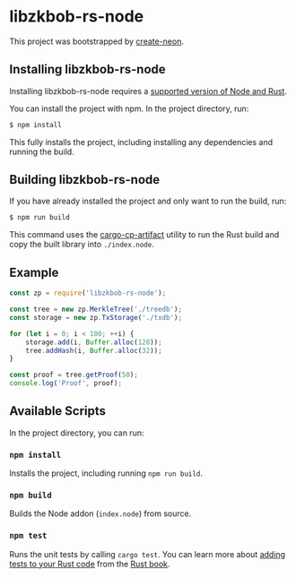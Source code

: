 # libzkbob-rs-node

This project was bootstrapped by [create-neon](https://www.npmjs.com/package/create-neon).

## Installing libzkbob-rs-node

Installing libzkbob-rs-node requires a [supported version of Node and Rust](https://github.com/neon-bindings/neon#platform-support).

You can install the project with npm. In the project directory, run:

```sh
$ npm install
```

This fully installs the project, including installing any dependencies and running the build.

## Building libzkbob-rs-node

If you have already installed the project and only want to run the build, run:

```sh
$ npm run build
```

This command uses the [cargo-cp-artifact](https://github.com/neon-bindings/cargo-cp-artifact) utility to run the Rust build and copy the built library into `./index.node`.

## Example
```javascript
const zp = require('libzkbob-rs-node');

const tree = new zp.MerkleTree('./treedb');
const storage = new zp.TxStorage('./txdb');

for (let i = 0; i < 100; ++i) {
    storage.add(i, Buffer.alloc(128));
    tree.addHash(i, Buffer.alloc(32));
}

const proof = tree.getProof(50);
console.log('Proof', proof);
```

## Available Scripts

In the project directory, you can run:

### `npm install`

Installs the project, including running `npm run build`.

### `npm build`

Builds the Node addon (`index.node`) from source.

### `npm test`

Runs the unit tests by calling `cargo test`. You can learn more about [adding tests to your Rust code](https://doc.rust-lang.org/book/ch11-01-writing-tests.html) from the [Rust book](https://doc.rust-lang.org/book/).

